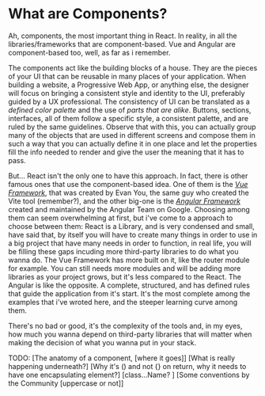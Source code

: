 # What are Components?

Ah, components, the most important thing in React. In reality, in all the libraries/frameworks that are component-based. Vue and Angular are component-based too, well, as far as i remember.

The components act like the building blocks of a house. They are the pieces of your UI that can be reusable in many places of your application. When building a website, a Progressive Web App, or anything else, the designer will focus on bringing a consistent style and identity to the UI, preferably guided by a UX professional. The consistency of UI can be translated as a _defined color palette_ and the use of _parts that are alike_. Buttons, sections, interfaces, all of them follow a specific style, a consistent palette, and are ruled by the same guidelines. Observe that with this, you can actually group many of the objects that are used in different screens and compose them in such a way that you can actually define it in one place and let the properties fill the info needed to render and give the user the meaning that it has to pass.

But... React isn't the only one to have this approach. In fact, there is other famous ones that use the component-based idea. One of them is the [_Vue Framework_](https://vuejs.org/), that was created by Evan You, the same guy who created the Vite tool (remember?), and the other big-one is the [_Angular Framework_](https://angular.io/) created and maintained by the Angular Team on Google. Choosing among them can seem overwhelming at first, but i've come to a approach to choose between them: React is a Library, and is very condensed and small, have said that, by itself you will have to create many things in order to use in a big project that have many needs in order to function, in real life, you will be filling these gaps incuding more third-party libraries to do what you wanna do. The Vue Framework has more built on it, like the router module for example. You can still needs more modules and will be adding more libraries as your project grows, but it's less compared to the React. The Angular is like the opposite. A complete, structured, and has defined rules that guide the application from it's start. It's the most complete among the examples that i've wroted here, and the steeper learning curve among them.

There's no bad or good, it's the complexity of the tools and, in my eyes, how much you wanna depend on third-party libraries that will matter when making the decision of what you wanna put in your stack.

TODO:
[The anatomy of a component, [where it goes]]
[What is really happening underneath?]
[Why it's () and not {} on return, why it needs to have one encapsulating element?]
[class...Name? ]
[Some conventions by the Community [uppercase or not]]
